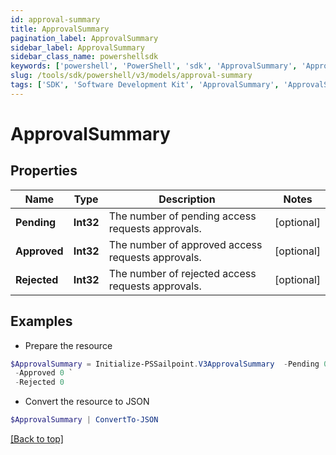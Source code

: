 ```yaml
---
id: approval-summary
title: ApprovalSummary
pagination_label: ApprovalSummary
sidebar_label: ApprovalSummary
sidebar_class_name: powershellsdk
keywords: ['powershell', 'PowerShell', 'sdk', 'ApprovalSummary', 'ApprovalSummary'] 
slug: /tools/sdk/powershell/v3/models/approval-summary
tags: ['SDK', 'Software Development Kit', 'ApprovalSummary', 'ApprovalSummary']
---
```



# ApprovalSummary

## Properties

Name | Type | Description | Notes
------------ | ------------- | ------------- | -------------
**Pending** | **Int32** | The number of pending access requests approvals. | [optional] 
**Approved** | **Int32** | The number of approved access requests approvals. | [optional] 
**Rejected** | **Int32** | The number of rejected access requests approvals. | [optional] 

## Examples

- Prepare the resource
```powershell
$ApprovalSummary = Initialize-PSSailpoint.V3ApprovalSummary  -Pending 0 `
 -Approved 0 `
 -Rejected 0
```

- Convert the resource to JSON
```powershell
$ApprovalSummary | ConvertTo-JSON
```


[[Back to top]](#) 

